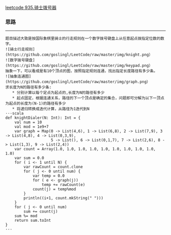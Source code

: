 [leetcode 935.骑士拨号器](https://leetcode-cn.com/problems/knight-dialer/) 
### 思路
---
    题目描述大致是按国际象棋里骑士的行走规则在一个数字拨号键盘上从任意起点拨指定位数的数字。
    ![骑士行走规则](https://github.com/goslingl/LeetCode/raw/master/img/knight.png）
    ![数字拨号键盘](https://github.com/goslingl/LeetCode/raw/master/img/keypad.png）
    抽象一下，可以看成是有10个顶点的图，按照指定规则连通，找出指定长度路径有多少条。
    ![抽象连通图](https://github.com/goslingl/LeetCode/raw/master/img/graph.png）
    求长度为N的路径有多少条:
       * 分别计算以每个定点为起点的,长度为N的路径有多少
       * 起点固定，根据连通关系，路径的下一个顶点是确定的集合，问题即可分解为以下一顶点为起点的长度为(N-1)的路径有多少
       * 将递归转换成迭代计算，从路径为1迭代到N
    ···scala
    def knightDialer(N: Int): Int = {
        val num = 10
        val mod = 1e9+7
        var graph = Map(0 -> List(4,6), 1 -> List(6,8), 2 -> List(7,9), 3 -> List(4,8), 4 -> List(0,3,9),
                        5 -> List(), 6 -> List(0,1,7), 7 -> List(2,6), 8 -> List(1,3), 9 -> List(2,4))
        var count = Array(1.0, 1.0, 1.0, 1.0, 1.0, 1.0, 1.0, 1.0, 1.0, 1.0)
        var sum = 0.0
        for ( i <- 1 until N) {
            var rawCount = count.clone
            for ( j <- 0 until num) {
                var temp = 0.0
                for ( e <- graph(j)) 
                    temp += rawCount(e)
                count(j) = temp%mod
            }
            println((i+1, count.mkString(" ")))
        }
        for ( j <- 0 until num)
            sum += count(j)
        sum %= mod
        return sum.toInt
    }
    ···
    
    
    
